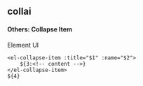 ## collai
#### Others: Collapse Item
Element UI <el-collapse-item>
```
<el-collapse-item :title="$1" :name="$2">
	${3:<!-- content -->}
</el-collapse-item>
${4}
```